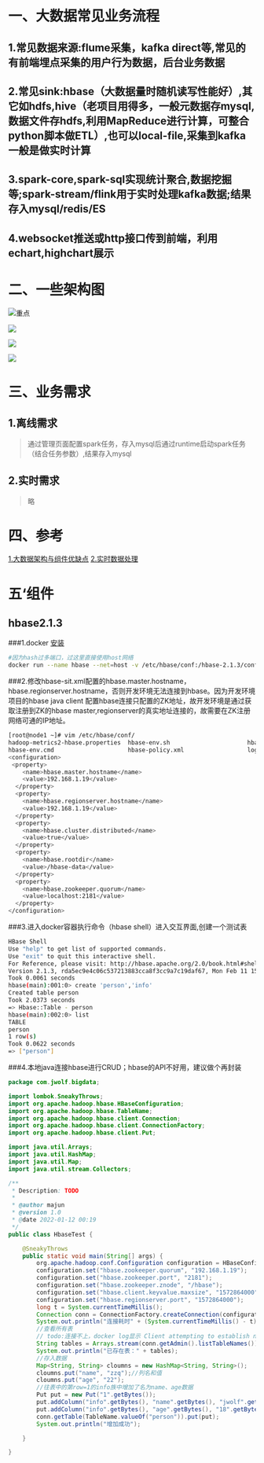 # 一、大数据常见业务流程
## 1.常见数据来源:flume采集，kafka direct等,常见的有前端埋点采集的用户行为数据，后台业务数据
## 2.常见sink:hbase（大数据量时随机读写性能好）,其它如hdfs,hive（老项目用得多，一般元数据存mysql,数据文件存hdfs,利用MapReduce进行计算，可整合python脚本做ETL）,也可以local-file,采集到kafka一般是做实时计算
## 3.spark-core,spark-sql实现统计聚合,数据挖掘等;spark-stream/flink用于实时处理kafka数据;结果存入mysql/redis/ES
## 4.websocket推送或http接口传到前端，利用echart,highchart展示
# 二、一些架构图
![重点](../doc/doc-resource/bigdata1.png)

![](../doc/doc-resource/bigdata2.png)

![](../doc/doc-resource/bigdata3.png)

![](../doc/doc-resource/bigdata4.png)

# 三、业务需求
## 1.离线需求
> 通过管理页面配置spark任务，存入mysql后通过runtime启动spark任务（结合任务参数）,结果存入mysql
## 2.实时需求
> 略


# 四、参考
 [1.大数据架构与组件优缺点](https://blog.csdn.net/leveretz/article/details/113846380)
 [2.实时数据处理](https://blog.csdn.net/qq_24084925/article/details/80842534)
 
# 五‘组件
## hbase2.1.3 
###1.docker [安装](https://hub.docker.com/r/harisekhon/hbase)
```bash
#因为hash过多端口，过这里直接使用host网络
docker run --name hbase --net=host -v /etc/hbase/conf:/hbase-2.1.3/conf -v /home/data/hbase:/hbase-data  harisekhon/hbase
```
###2.修改hbase-sit.xml配置的hbase.master.hostname，hbase.regionserver.hostname，否则开发环境无法连接到hbase。因为开发环境项目的hbase java client
配置hbase连接只配置的ZK地址，故开发环境是通过获取注册到ZK的hbase master,regionserver的真实地址连接的，故需要在ZK注册网络可通的IP地址。

```bash
[root@node1 ~]# vim /etc/hbase/conf/
hadoop-metrics2-hbase.properties  hbase-env.sh                      hbase-site.xml                    regionservers
hbase-env.cmd                     hbase-policy.xml                  log4j.properties                  
<configuration>
 <property>
    <name>hbase.master.hostname</name>
    <value>192.168.1.19</value>
  </property>
  <property>
    <name>hbase.regionserver.hostname</name>
    <value>192.168.1.19</value>
  </property>
  <property>
    <name>hbase.cluster.distributed</name>
    <value>true</value>
  </property>
  <property>
    <name>hbase.rootdir</name>
    <value>/hbase-data</value>
  </property>
  <property>
    <name>hbase.zookeeper.quorum</name>
    <value>localhost:2181</value>
  </property>
</configuration>

```

###3.进入docker容器执行命令（hbase shell）进入交互界面,创建一个测试表
 ```bash
HBase Shell
Use "help" to get list of supported commands.
Use "exit" to quit this interactive shell.
For Reference, please visit: http://hbase.apache.org/2.0/book.html#shell
Version 2.1.3, rda5ec9e4c06c537213883cca8f3cc9a7c19daf67, Mon Feb 11 15:45:33 CST 2019
Took 0.0061 seconds                                                                                                                                                       
hbase(main):001:0> create 'person','info'
Created table person
Took 2.0373 seconds                                                                                                                                                       
=> Hbase::Table - person
hbase(main):002:0> list
TABLE                                                                                                                                                                     
person                                                                                                                                                                    
1 row(s)
Took 0.0622 seconds                                                                                                                                                       
=> ["person"]

```
###4.本地java连接hbase进行CRUD；hbase的API不好用，建议做个再封装
```java
package com.jwolf.bigdata;

import lombok.SneakyThrows;
import org.apache.hadoop.hbase.HBaseConfiguration;
import org.apache.hadoop.hbase.TableName;
import org.apache.hadoop.hbase.client.Connection;
import org.apache.hadoop.hbase.client.ConnectionFactory;
import org.apache.hadoop.hbase.client.Put;

import java.util.Arrays;
import java.util.HashMap;
import java.util.Map;
import java.util.stream.Collectors;

/**
 * Description: TODO
 *
 * @author majun
 * @version 1.0
 * @date 2022-01-12 00:19
 */
public class HbaseTest {

    @SneakyThrows
    public static void main(String[] args) {
        org.apache.hadoop.conf.Configuration configuration = HBaseConfiguration.create();
        configuration.set("hbase.zookeeper.quorum", "192.168.1.19");
        configuration.set("hbase.zookeeper.port", "2181");
        configuration.set("hbase.zookeeper.znode", "/hbase");
        configuration.set("hbase.client.keyvalue.maxsize", "1572864000");
        configuration.set("hbase.regionserver.port", "1572864000");
        long t = System.currentTimeMillis();
        Connection conn = ConnectionFactory.createConnection(configuration);
        System.out.println("连接耗时" + (System.currentTimeMillis() - t));
        //查看所有表
        // todo:连接不上，docker log显示 Client attempting to establish new session at /192.168.1.11:62303
        String tables = Arrays.stream(conn.getAdmin().listTableNames()).map(TableName::getNameAsString).collect(Collectors.joining());
        System.out.println("已存在表：" + tables);
        //存入数据
        Map<String, String> cloumns = new HashMap<String, String>();
        cloumns.put("name", "zzq");//列名和值
        cloumns.put("age", "22");
        //往表中的第row=1的info族中增加了名为name、age数据
        Put put = new Put("1".getBytes());
        put.addColumn("info".getBytes(), "name".getBytes(), "jwolf".getBytes());
        put.addColumn("info".getBytes(), "age".getBytes(), "18".getBytes());
        conn.getTable(TableName.valueOf("person")).put(put);
        System.out.println("增加成功");

    }

}


```